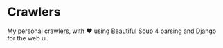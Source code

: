 # Crawlers
My personal crawlers, with :heart: using Beautiful Soup 4 parsing and Django for the web ui.
